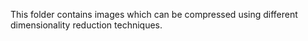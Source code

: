 This folder contains images which can be compressed using different dimensionality reduction techniques.
